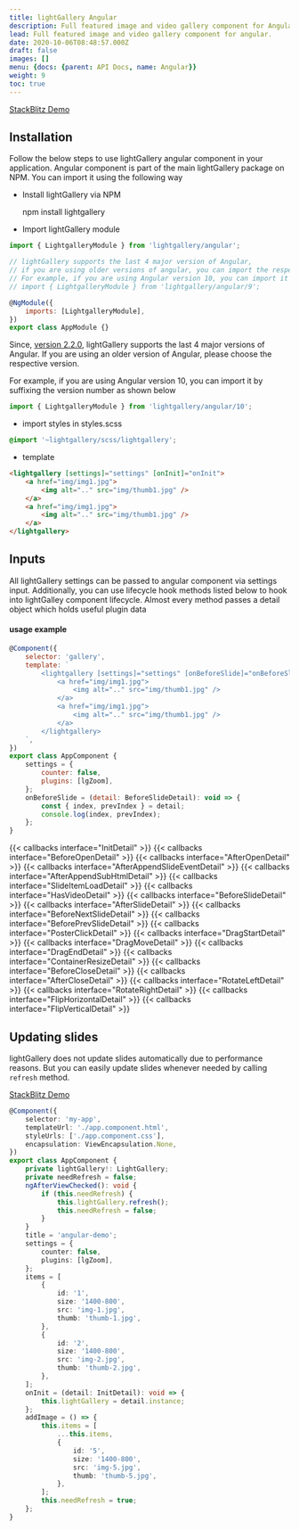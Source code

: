 ```yaml
---
title: lightGallery Angular
description: Full featured image and video gallery component for Angular
lead: Full featured image and video gallery component for angular.
date: 2020-10-06T08:48:57.000Z
draft: false
images: []
menu: {docs: {parent: API Docs, name: Angular}}
weight: 9
toc: true
---
```


<a class="btn btn-outline-primary" href="https://stackblitz.com/edit/lightgallery-angular" target="_blank">StackBlitz
Demo</a>

## Installation

Follow the below steps to use lightGallery angular component in your
application. Angular component is part of the main lightGallery package on NPM.
You can import it using the following way

-   Install lightGallery via NPM


    npm install lightgallery

-   Import lightGallery module

```jsx
import { LightgalleryModule } from 'lightgallery/angular';

// lightGallery supports the last 4 major version of Angular,
// if you are using older versions of angular, you can import the respective versions
// For example, if you are using Angular version 10, you can import it using
// import { LightgalleryModule } from 'lightgallery/angular/9';

@NgModule({
    imports: [LightgalleryModule],
})
export class AppModule {}
```

Since, [version 2.2.0](https://github.com/sachinchoolur/lightGallery/releases/tag/2.2.0), lightGallery supports the last 4 major versions of Angular.
If you are using an older version of Angular, please choose the respective version.

For example, if you are using Angular version 10, you can import it by suffixing the version number as shown below

```js
import { LightgalleryModule } from 'lightgallery/angular/10';
```

-   import styles in styles.scss

```scss
@import '~lightgallery/scss/lightgallery';
```

-   template

```html
<lightgallery [settings]="settings" [onInit]="onInit">
    <a href="img/img1.jpg">
        <img alt=".." src="img/thumb1.jpg" />
    </a>
    <a href="img/img1.jpg">
        <img alt=".." src="img/thumb1.jpg" />
    </a>
</lightgallery>
```

## Inputs

All lightGallery settings can be passed to angular component via settings input.
Additionally, you can use lifecycle hook methods listed below to hook into
lightGalley component lifecycle. Almost every method passes a detail object
which holds useful plugin data

#### usage example

```js
@Component({
    selector: 'gallery',
    template: `
        <lightgallery [settings]="settings" [onBeforeSlide]="onBeforeSlide">
            <a href="img/img1.jpg">
                <img alt=".." src="img/thumb1.jpg" />
            </a>
            <a href="img/img1.jpg">
                <img alt=".." src="img/thumb1.jpg" />
            </a>
        </lightgallery>
    `,
})
export class AppComponent {
    settings = {
        counter: false,
        plugins: [lgZoom],
    };
    onBeforeSlide = (detail: BeforeSlideDetail): void => {
        const { index, prevIndex } = detail;
        console.log(index, prevIndex);
    };
}
```

<div class="event-docs-list">
    {{< callbacks interface="InitDetail" >}}
    {{< callbacks interface="BeforeOpenDetail" >}}
    {{< callbacks interface="AfterOpenDetail" >}}
    {{< callbacks interface="AfterAppendSlideEventDetail" >}}
    {{< callbacks interface="AfterAppendSubHtmlDetail" >}}
    {{< callbacks interface="SlideItemLoadDetail" >}}
    {{< callbacks interface="HasVideoDetail" >}}
    {{< callbacks interface="BeforeSlideDetail" >}}
    {{< callbacks interface="AfterSlideDetail" >}}
    {{< callbacks interface="BeforeNextSlideDetail" >}}
    {{< callbacks interface="BeforePrevSlideDetail" >}}
    {{< callbacks interface="PosterClickDetail" >}}
    {{< callbacks interface="DragStartDetail" >}}
    {{< callbacks interface="DragMoveDetail" >}}
    {{< callbacks interface="DragEndDetail" >}}
    {{< callbacks interface="ContainerResizeDetail" >}}
    {{< callbacks interface="BeforeCloseDetail" >}}
    {{< callbacks interface="AfterCloseDetail" >}}
    {{< callbacks interface="RotateLeftDetail" >}}
    {{< callbacks interface="RotateRightDetail" >}}
    {{< callbacks interface="FlipHorizontalDetail" >}}
    {{< callbacks interface="FlipVerticalDetail" >}}
</div>

## Updating slides

lightGallery does not update slides automatically due to performance reasons.
But you can easily update slides whenever needed by calling `refresh` method.

<a class="btn btn-outline-primary" href="https://stackblitz.com/edit/lightgallery-angular-update-slides" target="_blank">StackBlitz
Demo</a>

```ts
@Component({
    selector: 'my-app',
    templateUrl: './app.component.html',
    styleUrls: ['./app.component.css'],
    encapsulation: ViewEncapsulation.None,
})
export class AppComponent {
    private lightGallery!: LightGallery;
    private needRefresh = false;
    ngAfterViewChecked(): void {
        if (this.needRefresh) {
            this.lightGallery.refresh();
            this.needRefresh = false;
        }
    }
    title = 'angular-demo';
    settings = {
        counter: false,
        plugins: [lgZoom],
    };
    items = [
        {
            id: '1',
            size: '1400-800',
            src: 'img-1.jpg',
            thumb: 'thumb-1.jpg',
        },
        {
            id: '2',
            size: '1400-800',
            src: 'img-2.jpg',
            thumb: 'thumb-2.jpg',
        },
    ];
    onInit = (detail: InitDetail): void => {
        this.lightGallery = detail.instance;
    };
    addImage = () => {
        this.items = [
            ...this.items,
            {
                id: '5',
                size: '1400-800',
                src: 'img-5.jpg',
                thumb: 'thumb-5.jpg',
            },
        ];
        this.needRefresh = true;
    };
}
```
